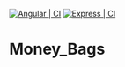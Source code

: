 [![Angular | CI](https://github.com/JordanRoboGarden/Money_Bags/actions/workflows/angular.js.yml/badge.svg)](https://github.com/JordanRoboGarden/Money_Bags/actions/workflows/angular.js.yml)
[![Express | CI](https://github.com/JordanRoboGarden/Money_Bags/actions/workflows/express.js.yml/badge.svg)](https://github.com/JordanRoboGarden/Money_Bags/actions/workflows/express.js.yml)
# Money_Bags
